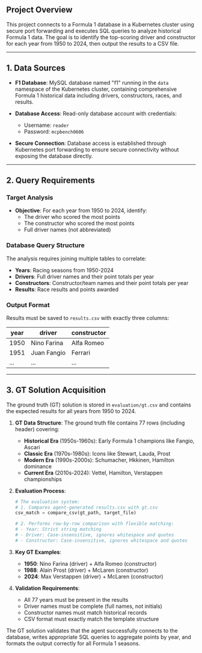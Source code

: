 ## Project Overview

This project connects to a Formula 1 database in a Kubernetes cluster using secure port forwarding and executes SQL queries to analyze historical Formula 1 data. The goal is to identify the top-scoring driver and constructor for each year from 1950 to 2024, then output the results to a CSV file.

---

## 1. Data Sources

* **F1 Database**: MySQL database named "f1" running in the `data` namespace of the Kubernetes cluster, containing comprehensive Formula 1 historical data including drivers, constructors, races, and results.

* **Database Access**: Read-only database account with credentials:
  * Username: `reader`
  * Password: `mcpbench0606`

* **Secure Connection**: Database access is established through Kubernetes port forwarding to ensure secure connectivity without exposing the database directly.

---

## 2. Query Requirements

### Target Analysis

* **Objective**: For each year from 1950 to 2024, identify:
  * The driver who scored the most points
  * The constructor who scored the most points
  * Full driver names (not abbreviated)

### Database Query Structure

The analysis requires joining multiple tables to correlate:
* **Years**: Racing seasons from 1950-2024
* **Drivers**: Full driver names and their point totals per year
* **Constructors**: Constructor/team names and their point totals per year
* **Results**: Race results and points awarded

### Output Format

Results must be saved to `results.csv` with exactly three columns:

| year | driver | constructor |
|------|--------|-------------|
| 1950 | Nino Farina | Alfa Romeo |
| 1951 | Juan Fangio | Ferrari |
| ... | ... | ... |

---

## 3. GT Solution Acquisition

The ground truth (GT) solution is stored in `evaluation/gt.csv` and contains the expected results for all years from 1950 to 2024.

1. **GT Data Structure**: The ground truth file contains 77 rows (including header) covering:
   * **Historical Era** (1950s-1960s): Early Formula 1 champions like Fangio, Ascari
   * **Classic Era** (1970s-1980s): Icons like Stewart, Lauda, Prost
   * **Modern Era** (1990s-2000s): Schumacher, Hkkinen, Hamilton dominance
   * **Current Era** (2010s-2024): Vettel, Hamilton, Verstappen championships

2. **Evaluation Process**:
   ```python
   # The evaluation system:
   # 1. Compares agent-generated results.csv with gt.csv
   csv_match = compare_csv(gt_path, target_file)
   
   # 2. Performs row-by-row comparison with flexible matching:
   # - Year: Strict string matching
   # - Driver: Case-insensitive, ignores whitespace and quotes  
   # - Constructor: Case-insensitive, ignores whitespace and quotes
   ```

3. **Key GT Examples**:
   * **1950**: Nino Farina (driver) + Alfa Romeo (constructor)
   * **1988**: Alain Prost (driver) + McLaren (constructor) 
   * **2024**: Max Verstappen (driver) + McLaren (constructor)

4. **Validation Requirements**:
   * All 77 years must be present in the results
   * Driver names must be complete (full names, not initials)
   * Constructor names must match historical records
   * CSV format must exactly match the template structure

The GT solution validates that the agent successfully connects to the database, writes appropriate SQL queries to aggregate points by year, and formats the output correctly for all Formula 1 seasons.